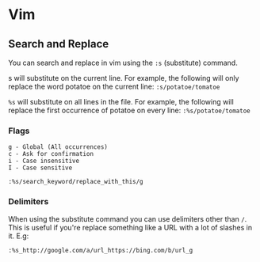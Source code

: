# Vim

## Search and Replace

You can search and replace in vim using the `:s` (substitute) command.

s will substitute on the current line. For example, the following will only replace the word potatoe on the current line:
`:s/potatoe/tomatoe`

`%s` will substitute on all lines in the file. For example, the following will replace the first occurrence of potatoe on every line:
`:%s/potatoe/tomatoe`

### Flags

    g - Global (All occurrences)
    c - Ask for confirmation
    i - Case insensitive
    I - Case sensitive

`:%s/search_keyword/replace_with_this/g`

### Delimiters

When using the substitute command you can use delimiters other than `/`. This is useful if you're replace something like a URL with a lot of slashes in it. E.g:

`:%s_http://google.com/a/url_https://bing.com/b/url_g`
